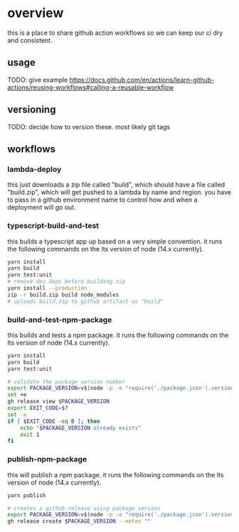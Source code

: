 # overview

this is a place to share github action workflows so we can keep our ci dry and consistent.

## usage
TODO: give example
https://docs.github.com/en/actions/learn-github-actions/reusing-workflows#calling-a-reusable-workflow

## versioning
TODO: decide how to version these. most likely git tags

## workflows
### lambda-deploy
this just downloads a zip file called "build", which should have a file called "build.zip", which will get pushed to a lambda by name and region.  you have to pass in a github environment name to control how and when a deployment will go out. 

### typescript-build-and-test
this builds a typescript app up based on a very simple convention.  it runs the following commands on the lts version of node (14.x currently).
```bash
yarn install
yarn build
yarn test:unit
# remove dev deps before building zip
yarn install --production
zip -r build.zip build node_modules
# uploads build.zip to github artifact as "build"
```

### build-and-test-npm-package
this builds and tests a npm package. it runs the following commands on the lts version of node (14.x currently).
```bash
yarn install
yarn build
yarn test:unit

# validate the package version number
export PACKAGE_VERSION=v$(node -p -e "require('./package.json').version")
set +e
gh release view $PACKAGE_VERSION
export EXIT_CODE=$?
set -e
if [ $EXIT_CODE -eq 0 ]; then
    echo "$PACKAGE_VERSION already exists"
    exit 1
fi
```

### publish-npm-package
this will publish a npm package. it runs the following commands on the lts version of node (14.x currently).
```bash
yarn publish

# creates a github release using package version
export PACKAGE_VERSION=v$(node -p -e "require('./package.json').version")
gh release create $PACKAGE_VERSION --notes ""
```